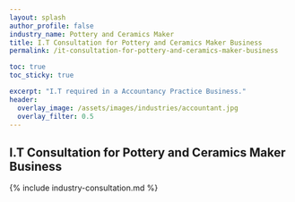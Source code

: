 ```yaml
---
layout: splash 
author_profile: false 
industry_name: Pottery and Ceramics Maker
title: I.T Consultation for Pottery and Ceramics Maker Business
permalink: /it-consultation-for-pottery-and-ceramics-maker-business

toc: true
toc_sticky: true

excerpt: "I.T required in a Accountancy Practice Business."
header:
  overlay_image: /assets/images/industries/accountant.jpg
  overlay_filter: 0.5 
---
```


## I.T Consultation for Pottery and Ceramics Maker Business

{% include industry-consultation.md %}
